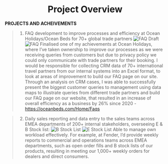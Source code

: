 <h1 align="center">Project Overview</h1>

**PROJECTS AND ACHEIVEMENTS**

> 1) FAQ development to improve processes and efficiency at Ocean Holidays/Ocean Beds for 70+ global trade partners
![FAQ Draft](https://user-images.githubusercontent.com/111752059/189680029-75a24cd4-e7ea-4eba-8501-2ff7d01fbf2a.png)
![FAQ Finalised](https://user-images.githubusercontent.com/111752059/189680456-1b91b4a3-185f-42b6-bc4d-4d895aa42490.png)
one of my achievements at Ocean Holidays, where I’ve taken ownership to improve our processes as we were receiving queries from customers but due to privacy policy we could only communicate with trade partners for their booking. I would be responsible for collecting CRM data of 70+ international travel partners from our internal systems into an Excel format, to look at areas of improvement to build our FAQ page on our site. Through an analysis on CRM cases, I was able to successfully present the biggest customer queries to management using data maps to illustrate queries from different trade partners and build our FAQ page on our website, that resulted in an increase of overall efficiency as a business by 26% since 2020 - https://oceanbeds.com/Home/Faqs


> 2) Daily sales reporting and data entry to the sales teams across EMEA departments of 200+ internal stakeholders, overseeing E & B Stock list:
![B Stock List](https://user-images.githubusercontent.com/111752059/189683018-579f21d3-c0d3-4819-8927-8392ecf095d6.png)
![E Stock List](https://user-images.githubusercontent.com/111752059/189686626-f3d1594f-6c9a-45e0-83a3-8fbde878f56e.png)
Able to manage own workload effectively. For example, at Fender, I’d provide weekly reports to commercial and operations teams across EMEA departments, such as open order fills and B stock lists of our products, resulting in meeting our 1,000+ weekly orders for dealers and direct consumers.

